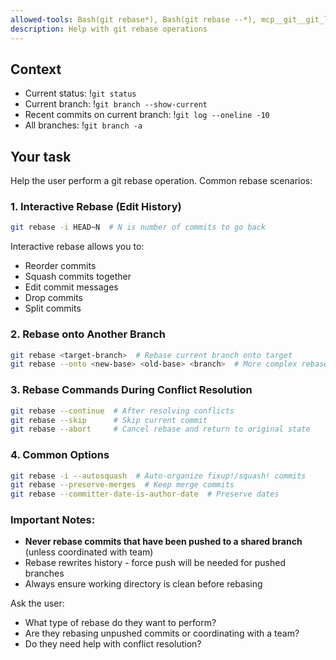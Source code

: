 ```yaml
---
allowed-tools: Bash(git rebase*), Bash(git rebase --*), mcp__git__git_log, mcp__git__git_status, mcp__git__git_branch, mcp__git__git_diff, mcp__git__git_show
description: Help with git rebase operations
---
```


## Context

- Current status: !`git status`
- Current branch: !`git branch --show-current`
- Recent commits on current branch: !`git log --oneline -10`
- All branches: !`git branch -a`

## Your task

Help the user perform a git rebase operation. Common rebase scenarios:

### 1. Interactive Rebase (Edit History)
```bash
git rebase -i HEAD~N  # N is number of commits to go back
```
Interactive rebase allows you to:
- Reorder commits
- Squash commits together
- Edit commit messages
- Drop commits
- Split commits

### 2. Rebase onto Another Branch
```bash
git rebase <target-branch>  # Rebase current branch onto target
git rebase --onto <new-base> <old-base> <branch>  # More complex rebase
```

### 3. Rebase Commands During Conflict Resolution
```bash
git rebase --continue  # After resolving conflicts
git rebase --skip      # Skip current commit
git rebase --abort     # Cancel rebase and return to original state
```

### 4. Common Options
```bash
git rebase -i --autosquash  # Auto-organize fixup!/squash! commits
git rebase --preserve-merges  # Keep merge commits
git rebase --committer-date-is-author-date  # Preserve dates
```

### Important Notes:
- **Never rebase commits that have been pushed to a shared branch** (unless coordinated with team)
- Rebase rewrites history - force push will be needed for pushed branches
- Always ensure working directory is clean before rebasing

Ask the user:
- What type of rebase do they want to perform?
- Are they rebasing unpushed commits or coordinating with a team?
- Do they need help with conflict resolution?
